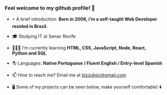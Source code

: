 ### Feel welcome to my github profile! 👋

- ⚡ A brief introduction: **Born in 2006, i'm a self-taught Web Developer resided in Brazil.**

- 🎓 Studying IT at Senac Recife
- 👩🏻‍💻 I’m currently learning **HTML, CSS, JavaScript, Node, React, Python and SQL**
- 🌎 Languages: **Native Portuguese / Fluent English / Entry-level Spanish** 
- 📫 How to reach me? Email me at bizzokpc@gmail.com
- 🖥️ Some of my projects can be seen below, make yourself comfortable! ⬇️
